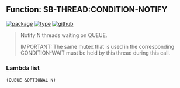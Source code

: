 ## Function: SB-THREAD:CONDITION-NOTIFY
[![package](https://img.shields.io/badge/Package-SB--THREAD-5f9ea0.svg?style=social&colorA=999999)](../) [![type](https://img.shields.io/badge/Type-Function-5f9ea0.svg?style=social&colorA=999999)](../#function) [![github](https://img.shields.io/badge/GitHub-View_the_source-5f9ea0.svg?style=social&colorA=999999&logo=github)](https://github.com/sbcl/sbcl/blob/master/src/code/target-thread.lisp/) 

> Notify N threads waiting on QUEUE.
> 
> IMPORTANT: The same mutex that is used in the corresponding CONDITION-WAIT
> must be held by this thread during this call.

### Lambda list
```
(QUEUE &OPTIONAL N)
```
